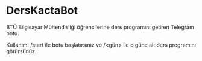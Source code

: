 # DersKactaBot
BTÜ Bilgisayar Mühendisliği öğrencilerine ders programını getiren Telegram botu.

Kullanım:
/start ile botu başlatırsınız ve /<gün> ile o güne ait ders programını görürsünüz.
